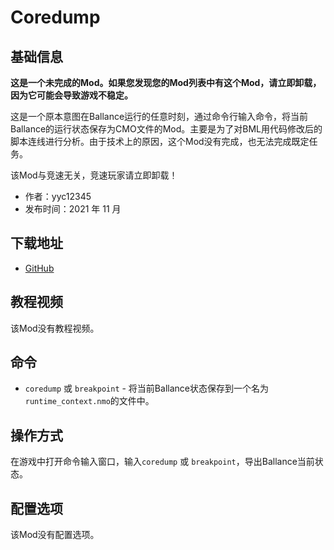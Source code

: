 # Coredump

## 基础信息

**这是一个未完成的Mod。如果您发现您的Mod列表中有这个Mod，请立即卸载，因为它可能会导致游戏不稳定。**

这是一个原本意图在Ballance运行的任意时刻，通过命令行输入命令，将当前Ballance的运行状态保存为CMO文件的Mod。主要是为了对BML用代码修改后的脚本连线进行分析。由于技术上的原因，这个Mod没有完成，也无法完成既定任务。

该Mod与竞速无关，竞速玩家请立即卸载！

- 作者：yyc12345
- 发布时间：2021 年 11 月

## 下载地址

- [GitHub](https://github.com/yyc12345/BMLMods)

## 教程视频

该Mod没有教程视频。

## 命令

- `coredump` 或 `breakpoint` - 将当前Ballance状态保存到一个名为`runtime_context.nmo`的文件中。

## 操作方式

在游戏中打开命令输入窗口，输入`coredump` 或 `breakpoint`，导出Ballance当前状态。

## 配置选项

该Mod没有配置选项。
